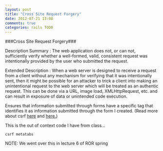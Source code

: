 ```yaml
---
layout: post
title: "Cross Site Request Forgery"
date: 2012-07-21 13:08
comments: true
categories: rails TODO
---
```


###Cross Site Request Forgery###


Description Summary
:  The web application does not, or can not, sufficiently verify whether a well-formed, valid, consistent request was intentionally provided by the user who submitted the request.

Extended Description
:  When a web server is designed to receive a request from a client without any mechanism for verifying that it was intentionally sent, then it might be possible for an attacker to trick a client into making an unintentional request to the web server which will be treated as an authentic request. This can be done via a URL, image load, XMLHttpRequest, etc. and can result in exposure of data or unintended code execution.

Ensures that information submitted through forms have a specific tag that identifies it as information submitted through the form I created. (Read more about csrf [here](http://stackoverflow.com/questions/941594/understand-rails-authenticity-token) and [here.](http://stackoverflow.com/questions/9996665/rails-how-does-csrf-meta-tag-work))



This is the out of context code I have from class...
```
csrf metatabs
```

NOTE: We went over this in lecture 6 of ROR spring